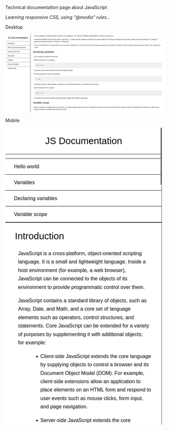Technical documentation page about JavaScript

*Learning responsive CSS, using "@media" rules...*

Desktop  

![screenshot-1](./readme_assets/screenshot1.png)

Mobile  

![screenshot-2](./readme_assets/screenshot2.png)
